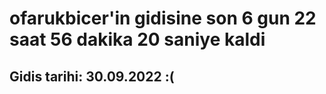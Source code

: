 # ofarukbicer'in gidisine son 6 gun 22 saat 56 dakika 20 saniye kaldi

## Gidis tarihi: 30.09.2022 :(